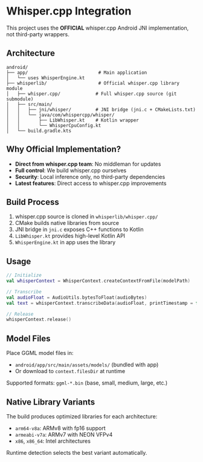 # Whisper.cpp Integration

This project uses the **OFFICIAL** whisper.cpp Android JNI implementation, not third-party wrappers.

## Architecture

```
android/
├── app/                          # Main application
│   └── uses WhisperEngine.kt
├── whisperlib/                   # Official whisper.cpp library module
│   ├── whisper.cpp/             # Full whisper.cpp source (git submodule)
│   ├── src/main/
│   │   ├── jni/whisper/         # JNI bridge (jni.c + CMakeLists.txt)
│   │   └── java/com/whispercpp/whisper/
│   │       ├── LibWhisper.kt    # Kotlin wrapper
│   │       └── WhisperCpuConfig.kt
│   └── build.gradle.kts
```

## Why Official Implementation?

- **Direct from whisper.cpp team**: No middleman for updates
- **Full control**: We build whisper.cpp ourselves
- **Security**: Local inference only, no third-party dependencies
- **Latest features**: Direct access to whisper.cpp improvements

## Build Process

1. whisper.cpp source is cloned in `whisperlib/whisper.cpp/`
2. CMake builds native libraries from source
3. JNI bridge in `jni.c` exposes C++ functions to Kotlin
4. `LibWhisper.kt` provides high-level Kotlin API
5. `WhisperEngine.kt` in app uses the library

## Usage

```kotlin
// Initialize
val whisperContext = WhisperContext.createContextFromFile(modelPath)

// Transcribe
val audioFloat = AudioUtils.bytesToFloat(audioBytes)
val text = whisperContext.transcribeData(audioFloat, printTimestamp = false)

// Release
whisperContext.release()
```

## Model Files

Place GGML model files in:
- `android/app/src/main/assets/models/` (bundled with app)
- Or download to `context.filesDir` at runtime

Supported formats: `ggml-*.bin` (base, small, medium, large, etc.)

## Native Library Variants

The build produces optimized libraries for each architecture:
- `arm64-v8a`: ARMv8 with fp16 support
- `armeabi-v7a`: ARMv7 with NEON VFPv4
- `x86`, `x86_64`: Intel architectures

Runtime detection selects the best variant automatically.